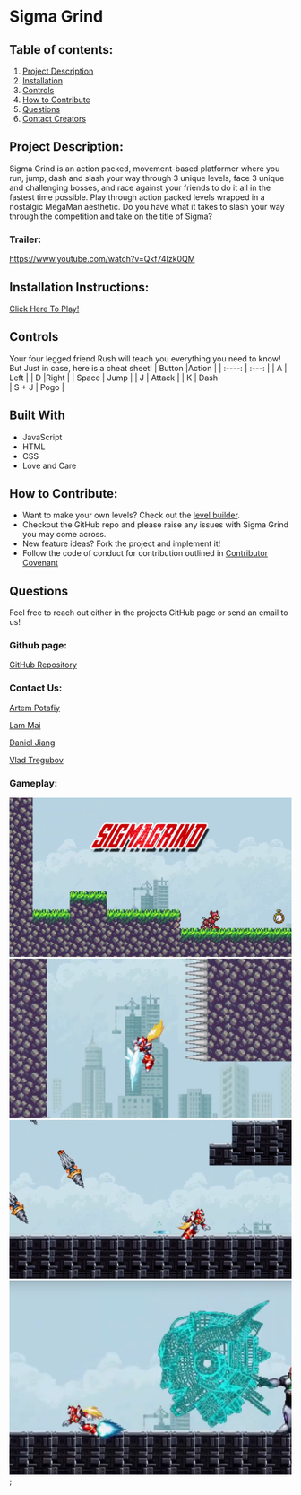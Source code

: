  # Sigma Grind
  
  ## Table of contents:
  1. [Project Description](#Project-Description)
  1. [Installation](#Installation-Instructions)
  1. [Controls](#Controls)
  1. [How to Contribute](#How-to-Contribute)
  1. [Questions](#Questions)
  1. [Contact Creators](#Contact-Us)

  ## Project Description:
Sigma Grind is an action packed, movement-based platformer where you run, jump, dash and slash your way through 3 unique levels, face 3 unique and challenging bosses, and race against your friends to do it all in the fastest time possible. Play through action packed levels wrapped in a nostalgic MegaMan aesthetic. Do you have what it takes to slash your way through the competition and take on the title of Sigma?



  ### Trailer:
https://www.youtube.com/watch?v=Qkf74Izk0QM
  ## Installation Instructions:
  [Click Here To Play!](https://apotafiy.github.io/sigma-grind/)
  ## Controls
  Your four legged friend Rush will teach you everything you need to know! 
  But Just in case, here is a cheat sheet!
| Button        |Action     |
|    :----:     |          :---: |
| A             | Left    |
| D             |Right      |
| Space         | Jump      |
| J             | Attack     |
| K             | Dash   
| S + J         | Pogo     |

  ## Built With
  * JavaScript
  * HTML
  * CSS
  * Love and Care
  ## How to Contribute:
  * Want to make your own levels? Check out the [level builder](https://github.com/treguv/sigma-grind-level-builder).
  * Checkout the GitHub repo and please raise any issues with Sigma Grind you may come across.
  * New feature ideas? Fork the project and implement it!
  * Follow the code of conduct for contribution outlined in [Contributor Covenant](https://www.contributor-covenant.org/) 

  ## Questions
  Feel free to reach out either in the projects GitHub page or send an email to us!
  ### Github page:
  [GitHub Repository](https://github.com/apotafiy/sigma-grind)
  ### Contact Us:
   [Artem Potafiy](https://github.com/apotafiy)

  [Lam Mai](https://github.com/lammai)

  [Daniel Jiang](https://github.com/imdanieljiang)

  [Vlad Tregubov](https://github.com/treguv)

   ### Gameplay:
  ![Title Card](readme/title_card.png)
  ![Pogo](readme/pogo.png)
  ![Drills](readme/drills.png)\
  ![Sigma](readme/sigma.png);